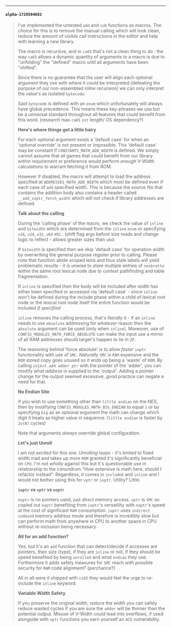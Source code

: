 ***

#### `alpha-1728504682`
> I've implemented the untested `add` and `sub` functions as macros. The choice for this is to remove the manual calling which will look clean, reduce the amount of visible call instructions in the editor and help with learning a new library.
> 
> The macro is recursive, and in `ca65` that's not a clean thing to do : the way `ca65` allows a dynamic quantity of arguments to a macro is due to "unfolding" the "defined" macro until all arguments have been "shifted".
> 
> Since there is no guarantee that the user will align each optional argument they use with where it *could* be interpreted (defeating the purpose of our non-assembled *inline* recursion) we can only interpret the value's as isolated `bytecode`.
> 
> Said `bytecode` is defined with an `enum` which unfortunately will always have global precedence. This means these key-phrases we use but be a universal standard throughout all features that could benefit from this word. (research max `ca65` `int` length/ OS dependency?)
> 
> **Here's where things get a little hairy**
> 
> For each optional argument exists a 'default case' for when an 'optional override' is not present or impossible. This 'default case' may be constant if `CONSTANTS_MATH_ADD_WIDTH` is defined. We simply cannot assume that all games that *could* benefit from our library within requirement or preference would perform *enough* V-Width calculations to warrant fetching it from ROM.
> 
> However if disabled, the macro will attempt to load the address specified at `ADDRESSES_MATH_ADD_WIDTH` which *must* be defined even if each case of `add` specified width. This is because the source file that contains the addition body also contains a header called `__add_xxptr_fetch_width` which will not check if library addresses are defined.
> 
> **Talk about the calling**
> 
> During the 'calling phase' of the macro, we check the value of `inline` and `bitwidth` which are determined from the `inline` `enum` or specifying `u16`, `u24`, `u32`, `u64` etc..
> (shift flag args before size reads and change logic to reflect - allows greater sizes than `u64`)
> 
> If `bitwidth` is specified then we skip 'default case' for operation width by overwriting the general purpose register prior to calling. Please note that function abide scoped lexis and thus stale labels will yield problematic results - it is unwise to store multiple entries of `nesbrette` within the same root lexical node due to context pathfinding and table fragmentation.
> 
> If `inline` is specified then the body will be included after width has either been specified or accessed via 'default case' - since `inline` won't be defined during the include phase within a child of lexical root node or the lexical root node itself the entire function would be included *if specified*
> 
> `inline` removes the calling process, that's *literally* it - if an `inline` needs to use `absolute` addressing for *whatever* reason then the `absolute` argument can be used (only when `inline`).
> Moreover, use of `CONFIG_MODULES_MATH_FORCE_ABSOLUTE` can make the input use a mirror of all RAM addresses should target's happen to lie in `ZP`.
> 
> The reasoning behind 'force absolute' is to allow *faster* `ioptr` functionality with use of `SMC`. *Naturally* `SMC` is `RAM` expensive and the `ROM` stored copy goes unused so it ends up being a 'waste' of `ROM`. By calling `inject_add adder_ptr` with the pointer of the 'adder', you can modify what *address* is supplied to the 'output'. Adding a pointer change for the output seemed excessive, good practice can negate a need for that.
> 
> **No Endian Site**
> 
> If you wish to use something other than `little endian` on the NES, then by modifying `CONFIG_MODULES_MATH_BIG_ENDIAN` to equal `1` or by specifying `big` as an optional argument the math can change which digit it treats as higher value in sequence. (`little endian` is faster by `2o(N)` cycles)
> 
> Note that arguments *always* override global configuration.
> 
> **Let's just Unroll**
> 
> I am not excited for this one. *Unrolling loops* - it's limited to fixed width mad and takes up more `ROM` granted it's significantly beneficial on `CPU`. I'm not *wholly* against this but it's questionable use in relationship to the conundrum "How extensive is math here, should I refactor instead". Regardless, it comes in `included` and `inline` and I would not *bother* using this for `vptr` or `ioptr`. Utility? Little.
> 
> **`ioptr` vs `vptr` vs `noptr`**
> 
> `noptr` is no pointers used, just *direct* memory access. `vptr` is `SMC` on copied out `noptr` benefiting from `ioptr`'s versatility with `noptr`'s speed at the cost of significant `RAM` consumption. `ioptr` uses `indirect indexed` memory address mode and therefore is incredibly slow but can perform math from anywhere in CPU to another space in CPU without re-inclusion being necessary.
> 
> **All for an add function?**
> 
> Yes, but it's an `add` function that can detect/decide if accesses are pointers, their size (type), if they are `inline` or not, if they should be speed benefited by being `unrolled` and what `endian` they use. Furthermore it adds safety measures for `SMC` reach with possible security for `RAM` code alignment? (perchance?)
> 
> All in all were it shipped with `cc65` they would feel the urge to re-include the `inline` keyword.
> 
> **Variable Width Safety**
> 
> If you preserve the original width, reduce the width you can safely reduce wasted cycles if you are sure the `adder` will be thinner than the potential output. Misuse of V-Width could lead into overflows, if used alongside with `vptr` functions you earn yourself an `ACE` vulnerability. 
